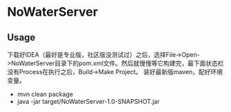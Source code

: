 # NoWaterServer
## Usage
下载好IDEA（最好是专业版，社区版没测试过）之后，选择File->Open->NoWaterServer目录下的pom.xml文件。然后就慢慢等它构建完，最下面状态栏没有Process在执行之后，Build->Make Project。
装好最新版maven，配好环境变量。
* mvn clean package
* java -jar target/NoWaterServer-1.0-SNAPSHOT.jar